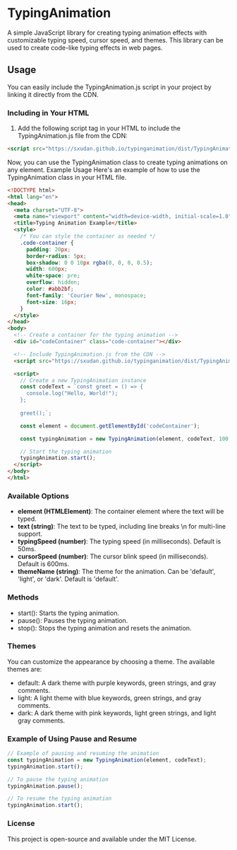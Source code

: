 # TypingAnimation

A simple JavaScript library for creating typing animation effects with customizable typing speed, cursor speed, and themes. This library can be used to create code-like typing effects in web pages.

## Usage

You can easily include the TypingAnimation.js script in your project by linking it directly from the CDN.

### Including in Your HTML

1. Add the following script tag in your HTML to include the TypingAnimation.js file from the CDN:

```html
<script src="https://sxudan.github.io/typinganimation/dist/TypingAnimation.js"></script>
```

Now, you can use the TypingAnimation class to create typing animations on any element.
Example Usage
Here's an example of how to use the TypingAnimation class in your HTML file.

```html
<!DOCTYPE html>
<html lang="en">
<head>
  <meta charset="UTF-8">
  <meta name="viewport" content="width=device-width, initial-scale=1.0">
  <title>Typing Animation Example</title>
  <style>
    /* You can style the container as needed */
    .code-container {
      padding: 20px;
      border-radius: 5px;
      box-shadow: 0 0 10px rgba(0, 0, 0, 0.5);
      width: 600px;
      white-space: pre;
      overflow: hidden;
      color: #abb2bf;
      font-family: 'Courier New', monospace;
      font-size: 16px;
    }
  </style>
</head>
<body>
  <!-- Create a container for the typing animation -->
  <div id="codeContainer" class="code-container"></div>

  <!-- Include TypingAnimation.js from the CDN -->
  <script src="https://sxudan.github.io/typinganimation/dist/TypingAnimation.js"></script>

  <script>
    // Create a new TypingAnimation instance
    const codeText = `const greet = () => {
      console.log("Hello, World!");
    };
    
    greet();`;

    const element = document.getElementById('codeContainer');

    const typingAnimation = new TypingAnimation(element, codeText, 100, 500, 'dark');

    // Start the typing animation
    typingAnimation.start();
  </script>
</body>
</html>
```

### Available Options
- **element (HTMLElement)**: The container element where the text will be typed.
- **text (string)**: The text to be typed, including line breaks \n for multi-line support.
- **typingSpeed (number)**: The typing speed (in milliseconds). Default is 50ms.
- **cursorSpeed (number)**: The cursor blink speed (in milliseconds). Default is 600ms.
- **themeName (string)**: The theme for the animation. Can be 'default', 'light', or 'dark'. Default is 'default'.

### Methods
- start(): Starts the typing animation.
- pause(): Pauses the typing animation.
- stop(): Stops the typing animation and resets the animation.

### Themes
You can customize the appearance by choosing a theme. The available themes are:

- default: A dark theme with purple keywords, green strings, and gray comments.
- light: A light theme with blue keywords, green strings, and gray comments.
- dark: A dark theme with pink keywords, light green strings, and light gray comments.

### Example of Using Pause and Resume

```javascript
// Example of pausing and resuming the animation
const typingAnimation = new TypingAnimation(element, codeText);
typingAnimation.start();

// To pause the typing animation
typingAnimation.pause();

// To resume the typing animation
typingAnimation.start();
```

### License
This project is open-source and available under the MIT License.
